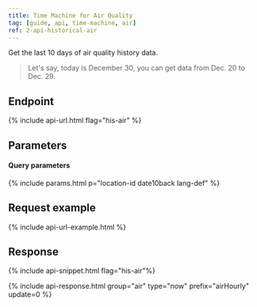 ```yaml
---
title: Time Machine for Air Quality
tag: [guide, api, time-machine, air]
ref: 2-api-historical-air
---
```


Get the last 10 days of air quality history data.

> Let's say, today is December 30, you can get data from Dec. 20 to Dec. 29.

## Endpoint

{% include api-url.html flag="his-air" %}

## Parameters

#### Query parameters

{% include params.html p="location-id date10back lang-def" %}

## Request example

{% include api-url-example.html %}

## Response

{% include api-snippet.html flag="his-air"%}

{% include api-response.html group="air" type="now" prefix="airHourly" update=0 %}

